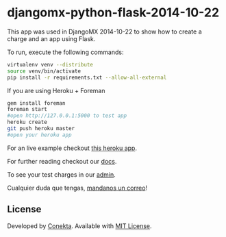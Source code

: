 djangomx-python-flask-2014-10-22
================================


This app was used in DjangoMX 2014-10-22 to show how to create a charge and an app using Flask.

To run, execute the following commands:

```bash
virtualenv venv --distribute
source venv/bin/activate
pip install -r requirements.txt --allow-all-external
```
If you are using Heroku + Foreman

```bash
gem install foreman
foreman start
#open http://127.0.0.1:5000 to test app
heroku create
git push heroku master
#open your heroku app
```

For an live example checkout [this heroku app](https://secret-crag-2820.herokuapp.com/).

For further reading checkout our [docs](https://www.conekta.io/es/docs/tutoriales/pagos-con-tarjeta).

To see your test charges in our [admin](https://admin.conekta.io/es#charges.charge?id=5448327019ce883a43000219).

Cualquier duda que tengas, [mandanos un correo](mailto:soporte@conekta.io)!

License
-------
Developed by [Conekta](https://www.conekta.io). Available with [MIT License](LICENSE).
